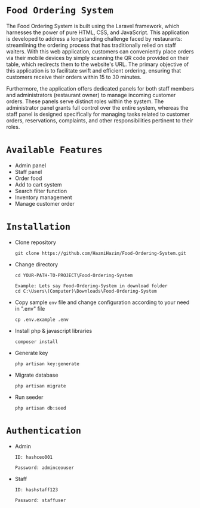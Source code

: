 # `Food Ordering System`

The Food Ordering System is built using the Laravel framework, which harnesses the power of pure HTML, CSS, and JavaScript. This application is developed to address a longstanding challenge faced by restaurants: streamlining the ordering process that has traditionally relied on staff waiters. With this web application, customers can conveniently place orders via their mobile devices by simply scanning the QR code provided on their table, which redirects them to the website's URL. The primary objective of this application is to facilitate swift and efficient ordering, ensuring that customers receive their orders within 15 to 30 minutes.

Furthermore, the application offers dedicated panels for both staff members and administrators (restaurant owner) to manage incoming customer orders. These panels serve distinct roles within the system. The administrator panel grants full control over the entire system, whereas the staff panel is designed specifically for managing tasks related to customer orders, reservations, complaints, and other responsibilities pertinent to their roles.

# `Available Features`

- Admin panel
- Staff panel
- Order food
- Add to cart system
- Search filter function
- Inventory management
- Manage customer order

# `Installation`

- Clone repository
    ```
    git clone https://github.com/HazmiHazim/Food-Ordering-System.git
    ```

- Change directory
    ```
    cd YOUR-PATH-TO-PROJECT\Food-Ordering-System
    ```
    ```
    Example: Lets say Food-Ordering-System in download folder
    cd C:\Users\(Computer)\Downloads\Food-Ordering-System
    ```

- Copy sample `env` file and change configuration according to your need in ".env" file
    ```
    cp .env.example .env
    ```

- Install php & javascript libraries
    ```
    composer install
    ```
    
- Generate key
    ```
    php artisan key:generate
    ```
- Migrate database
    ```
    php artisan migrate
    ```    
- Run seeder
    ```
    php artisan db:seed
    ```

# `Authentication`

- Admin
    ```
    ID: hashceo001
    ```
    ```
    Password: adminceouser
    ```

- Staff
    ```
    ID: hashstaff123
    ```
    ```
    Password: staffuser
    ```